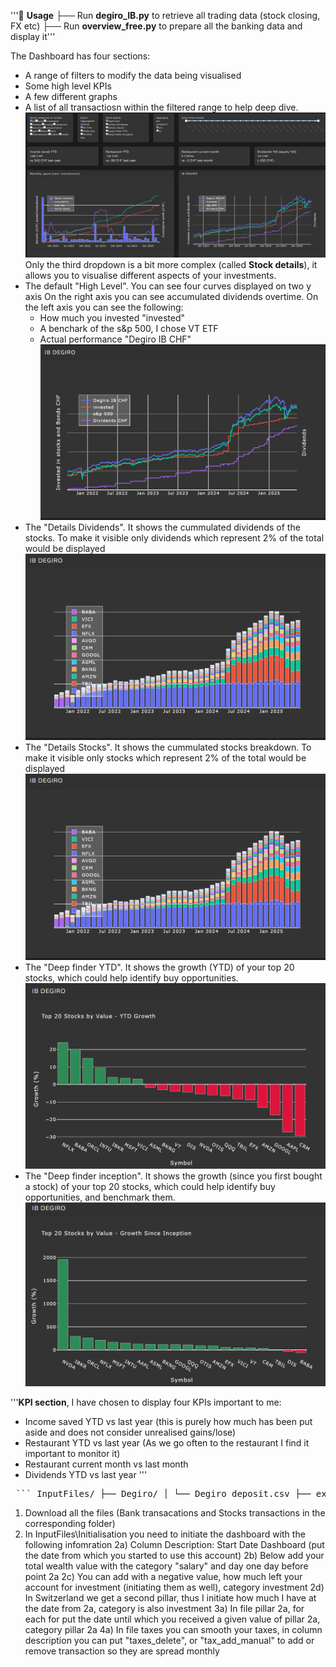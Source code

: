 '''🚀 **Usage**
├── Run **degiro_IB.py** to retrieve all trading data (stock closing, FX etc)
├── Run **overview_free.py** to prepare all the banking data and display it'''

The Dashboard has four sections:
- A range of filters to modify the data being visualised
- Some high level KPIs
- A few different graphs
- A list of all transactiosn within the filtered range to help deep dive.
![Dashboard overview](assets/dashboard_top.png)
Only the third dropdown is a bit more complex (called **Stock details**), it allows you to visualise different aspects of your investments.
- The default "High Level". You can see four curves displayed on two y axis On the right axis you can see accumulated dividends overtime. On the left axis you can see the following:
    - How much you invested "invested"
    - A benchark of the s&p 500, I chose VT ETF
    - Actual performance "Degiro IB CHF"
![DeepFinder YTD](assets/stock_HighLevel.png)
- The "Details Dividends". It shows the cummulated dividends of the stocks. To make it visible only dividends which represent 2% of the total would be displayed
![Stock Details](assets/stock_details.png)
- The "Details Stocks". It shows the cummulated stocks breakdown. To make it visible only stocks which represent 2% of the total would be displayed
![Stock Details](assets/stock_details.png)
- The "Deep finder YTD". It shows the growth (YTD) of your top 20 stocks, which could help identify buy opportunities.
![DeepFinder YTD](assets/deep_finder_ytd.png)
- The "Deep finder inception". It shows the growth (since you first bought a stock) of your top 20 stocks, which could help identify buy opportunities, and benchmark them.
![DeepFinder Inception](assets/deep_finder_inception.png)

'''**KPI section**, I have chosen to display four KPIs important to me:
- Income saved YTD vs last year (this is purely how much has been put aside and does not consider unrealised gains/lose)
- Restaurant YTD vs last year (As we go often to the restaurant I find it important to monitor it)
- Restaurant current month vs last month
- Dividends YTD vs last year
'''

<pre lang="markdown"> ``` InputFiles/ ├── Degiro/ │ └── Degiro_deposit.csv ├── example_data/ │ └── .gitkeep ├── exception/ │ └── .gitkeep ├── Exception_csv ├── Initialisation ├── neon ├── Postfinance ├── swisscard ├── ZKB ``` </pre>

1) Download all the files (Bank transacations and Stocks transactions in the corresponding folder)
2) In InputFiles\Initialisation you need to initiate the dashboard with the following infomration
2a) Column Description: Start Date Dashboard (put the date from which you started to use this account)
2b) Below add your total wealth value with the category "salary" and day one day before point 2a
2c) You can add with a negative value, how much left your account for investment (initiating them as well), category investment
2d) In Switzerland we get a second pillar, thus I initiate how much I have at the date from 2a, category is also investment
3a) In file pillar 2a, for each for put the date until which you received a given value of pillar 2a, category pillar 2a
4a) In file taxes you can smooth your taxes, in column description you can put "taxes_delete", or "tax_add_manual" to add or remove transaction so they are spread monthly
